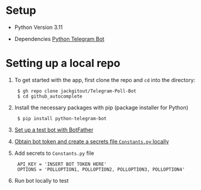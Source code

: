 # Setup

* Python Version 3.11

* Dependencies
  [Python Telegram Bot](https://github.com/python-telegram-bot/python-telegram-bot)

# Setting up a local repo
  
1. To get started with the app, first clone the repo and <code>cd</code> into the directory:
  
        $ gh repo clone jackgitout/Telegram-Poll-Bot
        $ cd github_autocomplete

2. Install the necessary packages with pip (package installer for Python)

        
        $ pip install python-telegram-bot
        
3. [Set up a test bot with BotFather](https://core.telegram.org/bots/)
   
4. [Obtain bot token and create a secrets file `Constants.py` locally](https://core.telegram.org/bots/tutorial#obtain-your-bot-token)
   
5. Add secrets to `Constants.py` file
        
        API_KEY = 'INSERT BOT TOKEN HERE'
        OPTIONS = 'POLLOPTION1, POLLOPTION2, POLLOPTION3, POLLOPTION4'

6. Run bot locally to test
